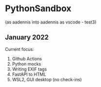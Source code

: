 # PythonSandbox
(as aadennis into aadennis as vscode -  test3)
## January 2022
Current focus:  
1. Github Actions  
1. Python mocks
2. Writing EXIF tags
3. FastAPI to HTML
4. WSL2, GUI desktop (no check-ins)
